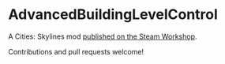 # AdvancedBuildingLevelControl
A Cities: Skylines mod [published on the Steam Workshop](https://steamcommunity.com/sharedfiles/filedetails/?id=2133705267).

Contributions and pull requests welcome!
